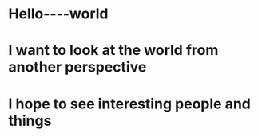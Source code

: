 # Hello----world
# I want to look at the world from another perspective
# I hope to see interesting people and things

